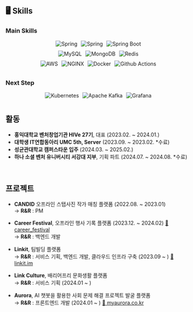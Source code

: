 ## 🖥️ Skills

### Main Skills
<div style="display: flex; justify-content: center; flex-direction: column; align-items: center; ">
    <div style="display: flex; align-items: center; gap: 10px; margin-bottom: 10px;">
        <img alt="Spring" src="https://img.shields.io/badge/Java-F78740?style=for-the-badge&logo=OpenJDK&logoColor=white"/>
        <img alt="Spring" src="https://img.shields.io/badge/Spring-6DB33FF?style=for-the-badge&logo=Spring&logoColor=white"/>
        <img alt="Spring Boot" src="https://img.shields.io/badge/Spring Boot-6DB33F?&style=for-the-badge&logo=springboot&logoColor=white"/>
    </div>
    <div style="display: flex; align-items: center; gap: 10px; margin-bottom: 10px;">
        <img alt="MySQL" src="https://img.shields.io/badge/MySQL-4479A1?&style=for-the-badge&logo=MySQL&logoColor=white"/>
        <img alt="MongoDB" src="https://img.shields.io/badge/MongoDb-47A248?&style=for-the-badge&logo=MongoDB&logoColor=white"/>
        <img alt="Redis" src="https://img.shields.io/badge/Redis-FF4438?&style=for-the-badge&logo=Redis&logoColor=white"/>
    </div>
    <div style="display: flex; align-items: center; gap: 10px; margin-bottom: 10px;">
        <img alt="AWS" src="https://img.shields.io/badge/AWS-232F3E?&style=for-the-badge&logo=Amazon Web Services&logoColor=white"/>
        <img alt="NGINX" src="https://img.shields.io/badge/NGINX-009639?&style=for-the-badge&logo=NGINX&logoColor=white"/>
        <img alt="Docker" src="https://img.shields.io/badge/Docker-2496ED?&style=for-the-badge&logo=Docker&logoColor=white"/>
        <img alt="Github Actions" src="https://img.shields.io/badge/Github Actions-2088FF?&style=for-the-badge&logo=Github Actions&logoColor=white"/>
    </div>
</div>

### Next Step
<div style="display: flex; justify-content: center; flex-direction: column; align-items: center; ">
    <div style="display: flex; align-items: center; gap: 10px; margin-bottom: 10px;">
        <img alt="Kubernetes" src="https://img.shields.io/badge/Kubernetes-326CE5?&style=for-the-badge&logo=Kubernetes&logoColor=white"/>
        <img alt="Apache Kafka" src="https://img.shields.io/badge/Apache Kafka-231F20?&style=for-the-badge&logo=Apache Kafka&logoColor=white"/>
        <img alt="Grafana" src="https://img.shields.io/badge/Grafana-F46800?&style=for-the-badge&logo=Grafana&logoColor=white"/>
    </div>
</div>

## 활동
- **홍익대학교 벤처창업기관 HIVe 27기**, 대표 (2023.02. ~ 2024.01.)
- **대학생 IT연합동아리 UMC 5th, Server** (2023.09. ~ 2023.02. *수료)
- **성균관대학교 캠퍼스타운 입주** (2024.03. ~ 2025.02.)
- **하나 소셜 벤처 유니버시티 서강대 지부**, 기획 파트 (2024.07. ~ 2024.08. *수료)

<br/>

## 프로젝트
- **CANDID** 오프라인 스탭사진 작가 매칭 플랫폼 (2022.08. ~ 2023.01) <br/>
  → **R&R** : PM

- **Career Festival**, 오프라인 행사 기록 플랫폼 (2023.12. ~ 2024.02) [🔗 career_festival](https://github.com/oznchex/Career-Festival-Server) <br/>
  → **R&R** : 백엔드 개발

- **Linkit**, 팀빌딩 플랫폼 <br/>
  → **R&R** : 서비스 기획, 백엔드 개발, 클라우드 인프라 구축 (2023.09 ~ ) [🔗 linkit.im](https://linkit.im/)

- **Link Culture**, 배리어프리 문화생활 플랫폼 <br/>
  → **R&R** : 서비스 기획 (2024.01 ~ )

- **Aurora**, AI 챗봇을 활용한 사회 문제 해결 프로젝트 발굴 플랫폼 <br/>
  → **R&R** : 프론트엔드 개발 (2024.01 ~ ) [🔗 myaurora.co.kr](https://myaurora.co.kr/)
